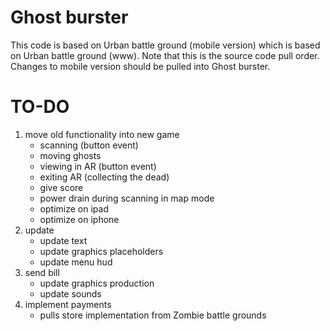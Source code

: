 Ghost burster
==============

This code is based on Urban battle ground (mobile version) which is based on Urban battle ground (www).
Note that this is the source code pull order. 
Changes to mobile version should be pulled into Ghost burster.

TO-DO
==============
   1. move old functionality into new game
   		- scanning (button event)
   		- moving ghosts
   		- viewing in AR (button event)
   		- exiting AR (collecting the dead)
   		- give score
   		- power drain during scanning in map mode
   		- optimize on ipad
   		- optimize on iphone
   2. update
   		- update text
   	 	- update graphics placeholders
   	 	- update menu hud
   3. send bill
   	 	- update graphics production
   	 	- update sounds
   4. implement payments
   		- pulls store implementation from Zombie battle grounds 
